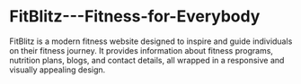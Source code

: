 # FitBlitz---Fitness-for-Everybody
FitBlitz is a modern fitness website designed to inspire and guide individuals on their fitness journey. It provides information about fitness programs, nutrition plans, blogs, and contact details, all wrapped in a responsive and visually appealing design.
